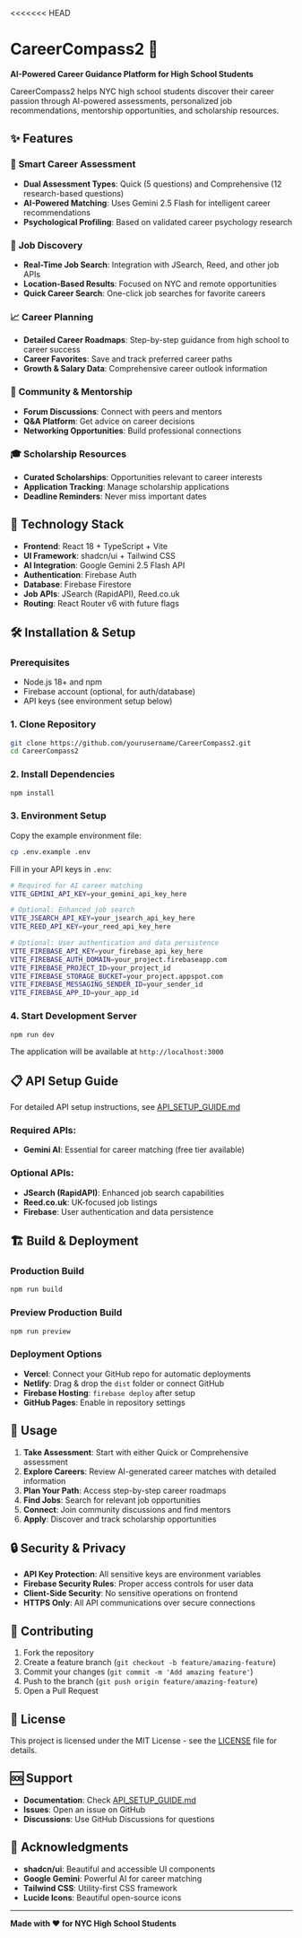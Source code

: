 <<<<<<< HEAD
# CareerCompass2 🧭

**AI-Powered Career Guidance Platform for High School Students**

CareerCompass2 helps NYC high school students discover their career passion through AI-powered assessments, personalized job recommendations, mentorship opportunities, and scholarship resources.

## ✨ Features

### 🎯 **Smart Career Assessment**
- **Dual Assessment Types**: Quick (5 questions) and Comprehensive (12 research-based questions)
- **AI-Powered Matching**: Uses Gemini 2.5 Flash for intelligent career recommendations
- **Psychological Profiling**: Based on validated career psychology research

### 💼 **Job Discovery**
- **Real-Time Job Search**: Integration with JSearch, Reed, and other job APIs
- **Location-Based Results**: Focused on NYC and remote opportunities
- **Quick Career Search**: One-click job searches for favorite careers

### 📈 **Career Planning**
- **Detailed Career Roadmaps**: Step-by-step guidance from high school to career success
- **Career Favorites**: Save and track preferred career paths
- **Growth & Salary Data**: Comprehensive career outlook information

### 🤝 **Community & Mentorship**
- **Forum Discussions**: Connect with peers and mentors
- **Q&A Platform**: Get advice on career decisions
- **Networking Opportunities**: Build professional connections

### 🎓 **Scholarship Resources**
- **Curated Scholarships**: Opportunities relevant to career interests
- **Application Tracking**: Manage scholarship applications
- **Deadline Reminders**: Never miss important dates

## 🚀 Technology Stack

- **Frontend**: React 18 + TypeScript + Vite
- **UI Framework**: shadcn/ui + Tailwind CSS
- **AI Integration**: Google Gemini 2.5 Flash API
- **Authentication**: Firebase Auth
- **Database**: Firebase Firestore
- **Job APIs**: JSearch (RapidAPI), Reed.co.uk
- **Routing**: React Router v6 with future flags

## 🛠️ Installation & Setup

### Prerequisites
- Node.js 18+ and npm
- Firebase account (optional, for auth/database)
- API keys (see environment setup below)

### 1. Clone Repository
```bash
git clone https://github.com/yourusername/CareerCompass2.git
cd CareerCompass2
```

### 2. Install Dependencies
```bash
npm install
```

### 3. Environment Setup
Copy the example environment file:
```bash
cp .env.example .env
```

Fill in your API keys in `.env`:
```bash
# Required for AI career matching
VITE_GEMINI_API_KEY=your_gemini_api_key_here

# Optional: Enhanced job search
VITE_JSEARCH_API_KEY=your_jsearch_api_key_here
VITE_REED_API_KEY=your_reed_api_key_here

# Optional: User authentication and data persistence
VITE_FIREBASE_API_KEY=your_firebase_api_key_here
VITE_FIREBASE_AUTH_DOMAIN=your_project.firebaseapp.com
VITE_FIREBASE_PROJECT_ID=your_project_id
VITE_FIREBASE_STORAGE_BUCKET=your_project.appspot.com
VITE_FIREBASE_MESSAGING_SENDER_ID=your_sender_id
VITE_FIREBASE_APP_ID=your_app_id
```

### 4. Start Development Server
```bash
npm run dev
```

The application will be available at `http://localhost:3000`

## 📋 API Setup Guide

For detailed API setup instructions, see [API_SETUP_GUIDE.md](./API_SETUP_GUIDE.md)

### Required APIs:
- **Gemini AI**: Essential for career matching (free tier available)

### Optional APIs:
- **JSearch (RapidAPI)**: Enhanced job search capabilities
- **Reed.co.uk**: UK-focused job listings
- **Firebase**: User authentication and data persistence

## 🏗️ Build & Deployment

### Production Build
```bash
npm run build
```

### Preview Production Build
```bash
npm run preview
```

### Deployment Options
- **Vercel**: Connect your GitHub repo for automatic deployments
- **Netlify**: Drag & drop the `dist` folder or connect GitHub
- **Firebase Hosting**: `firebase deploy` after setup
- **GitHub Pages**: Enable in repository settings

## 🎯 Usage

1. **Take Assessment**: Start with either Quick or Comprehensive assessment
2. **Explore Careers**: Review AI-generated career matches with detailed information
3. **Plan Your Path**: Access step-by-step career roadmaps
4. **Find Jobs**: Search for relevant job opportunities
5. **Connect**: Join community discussions and find mentors
6. **Apply**: Discover and track scholarship opportunities

## 🔒 Security & Privacy

- **API Key Protection**: All sensitive keys are environment variables
- **Firebase Security Rules**: Proper access controls for user data
- **Client-Side Security**: No sensitive operations on frontend
- **HTTPS Only**: All API communications over secure connections

## 🤝 Contributing

1. Fork the repository
2. Create a feature branch (`git checkout -b feature/amazing-feature`)
3. Commit your changes (`git commit -m 'Add amazing feature'`)
4. Push to the branch (`git push origin feature/amazing-feature`)
5. Open a Pull Request

## 📄 License

This project is licensed under the MIT License - see the [LICENSE](LICENSE) file for details.

## 🆘 Support

- **Documentation**: Check [API_SETUP_GUIDE.md](./API_SETUP_GUIDE.md)
- **Issues**: Open an issue on GitHub
- **Discussions**: Use GitHub Discussions for questions

## 🎉 Acknowledgments

- **shadcn/ui**: Beautiful and accessible UI components
- **Google Gemini**: Powerful AI for career matching
- **Tailwind CSS**: Utility-first CSS framework
- **Lucide Icons**: Beautiful open-source icons

---

**Made with ❤️ for NYC High School Students**
